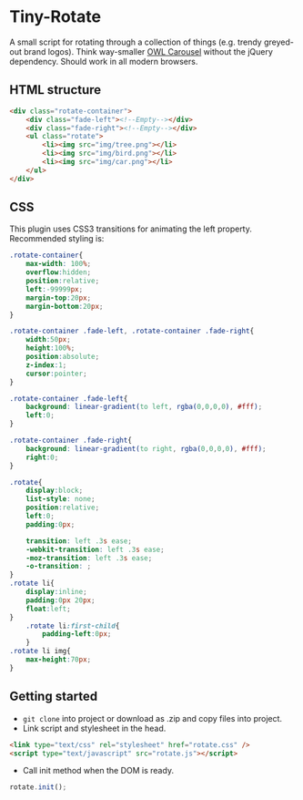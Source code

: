 # Tiny-Rotate

A small script for rotating through a collection of things (e.g. trendy greyed-out brand logos). Think way-smaller [OWL Carousel](https://github.com/OwlFonk/OwlCarousel) without the jQuery dependency. Should work in all modern browsers. 

## HTML structure

```html
<div class="rotate-container">
	<div class="fade-left"><!--Empty--></div>
	<div class="fade-right"><!--Empty--></div>
	<ul class="rotate">
		<li><img src="img/tree.png"></li>
		<li><img src="img/bird.png"></li>
		<li><img src="img/car.png"></li>
	</ul>
</div>
```

## CSS

This plugin uses CSS3 transitions for animating the left property. Recommended styling is:

```css
.rotate-container{
	max-width: 100%;
	overflow:hidden;
	position:relative;
	left:-99999px;
    margin-top:20px;
    margin-bottom:20px;
}

.rotate-container .fade-left, .rotate-container .fade-right{
	width:50px;
	height:100%;
	position:absolute;
	z-index:1;
	cursor:pointer;
}

.rotate-container .fade-left{
	background: linear-gradient(to left, rgba(0,0,0,0), #fff);
	left:0;
}

.rotate-container .fade-right{
	background: linear-gradient(to right, rgba(0,0,0,0), #fff);
	right:0;
}

.rotate{
	display:block;
	list-style: none;
	position:relative;
	left:0;
	padding:0px;

	transition: left .3s ease;
	-webkit-transition: left .3s ease;
	-moz-transition: left .3s ease;
	-o-transition: ;
}
.rotate li{
	display:inline;
	padding:0px 20px;
	float:left;
}
	.rotate li:first-child{
		padding-left:0px;
	}
.rotate li img{
	max-height:70px;
}
```

## Getting started

* `git clone` into project or download as .zip and copy files into project.
* Link script and stylesheet in the head.

```html
<link type="text/css" rel="stylesheet" href="rotate.css" />
<script type="text/javascript" src="rotate.js"></script>
```

* Call init method when the DOM is ready.

```javascript
rotate.init();
```
